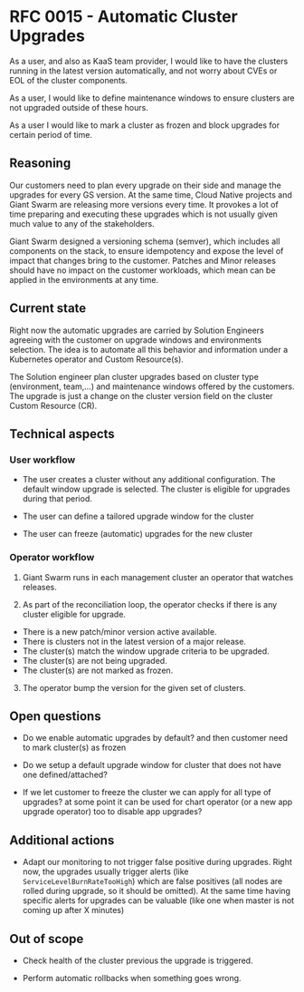 # RFC 0015 - Automatic Cluster Upgrades

As a user, and also as KaaS team provider, I would like to have the clusters running in the latest version automatically, and not worry about CVEs or EOL of the cluster components.

As a user, I would like to define maintenance windows to ensure clusters are not upgraded outside of these hours.

As a user I would like to mark a cluster as frozen and block upgrades for certain period of time.

## Reasoning

Our customers need to plan every upgrade on their side and manage the upgrades for every GS version. At the same time, Cloud Native projects and Giant Swarm are releasing more versions every time. It provokes a lot of time preparing and executing these upgrades which is not usually given much value to any of the stakeholders. 

Giant Swarm designed a versioning schema (semver), which includes all components on the stack, to ensure idempotency and expose the level of impact that changes bring to the customer. Patches and Minor releases should have no impact on the customer workloads, which mean can be applied in the environments at any time. 

## Current state

Right now the automatic upgrades are carried by Solution Engineers agreeing with the customer on upgrade windows and environments selection. The idea is to automate all this behavior and information under a Kubernetes operator and Custom Resource(s).

The Solution engineer plan cluster upgrades based on cluster type (environment, team,...) and maintenance windows offered by the customers. The upgrade is just a change on the cluster version field on the cluster Custom Resource (CR).

## Technical aspects

### User workflow

- The user creates a cluster without any additional configuration. The default window upgrade is selected. The cluster is eligible for upgrades during that period.

- The user can define a tailored upgrade window for the cluster

- The user can freeze (automatic) upgrades for the new cluster

### Operator workflow

1. Giant Swarm runs in each management cluster an operator that watches releases. 

2. As part of the reconciliation loop, the operator checks if there is any cluster eligible for upgrade.
 - There is a new patch/minor version active available. 
 - There is clusters not in the latest version of a major release. 
 - The cluster(s) match the window upgrade criteria to be upgraded.
 - The cluster(s) are not being upgraded. 
 - The cluster(s) are not marked as frozen.

3. The operator bump the version for the given set of clusters.

## Open questions

- Do we enable automatic upgrades by default? and then customer need to mark cluster(s) as frozen 

- Do we setup a default upgrade window for cluster that does not have one defined/attached?

- If we let customer to freeze the cluster we can apply for all type of upgrades? at some point it can be used for chart operator (or a new app upgrade operator) too to disable app upgrades?

## Additional actions

- Adapt our monitoring to not trigger false positive during upgrades. Right now, the upgrades usually trigger alerts (like `ServiceLevelBurnRateTooHigh`) which are false positives (all nodes are rolled during upgrade, so it should be omitted). At the same time having specific alerts for upgrades can be valuable (like one when master is not coming up after X minutes)

## Out of scope

- Check health of the cluster previous the upgrade is triggered.

- Perform automatic rollbacks when something goes wrong.
